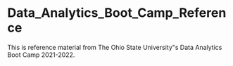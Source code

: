 # Data_Analytics_Boot_Camp_Reference
This is reference material from The Ohio State University"s Data Analytics Boot Camp 2021-2022.

